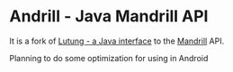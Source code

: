 Andrill - Java Mandrill API
======

It is a fork of [Lutung - a Java interface](https://github.com/rschreijer/lutung) to the [Mandrill](http://www.mandrill.com/) API. 

Planning to do some optimization for using in Android
